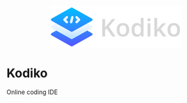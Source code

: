 <p align="center">
  <img src="_docs/assets/kodiko-logo-text.png" alt="kodiko logo" style="width: 300px;"></img>
</p>

# Kodiko

Online coding IDE
